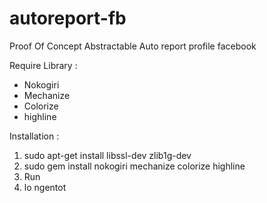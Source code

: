# autoreport-fb
Proof Of Concept Abstractable Auto report profile facebook

Require Library :
- Nokogiri
- Mechanize
- Colorize
- highline

Installation :
1. sudo apt-get install libssl-dev zlib1g-dev
2. sudo gem install nokogiri mechanize colorize highline
3. Run
4. lo ngentot
